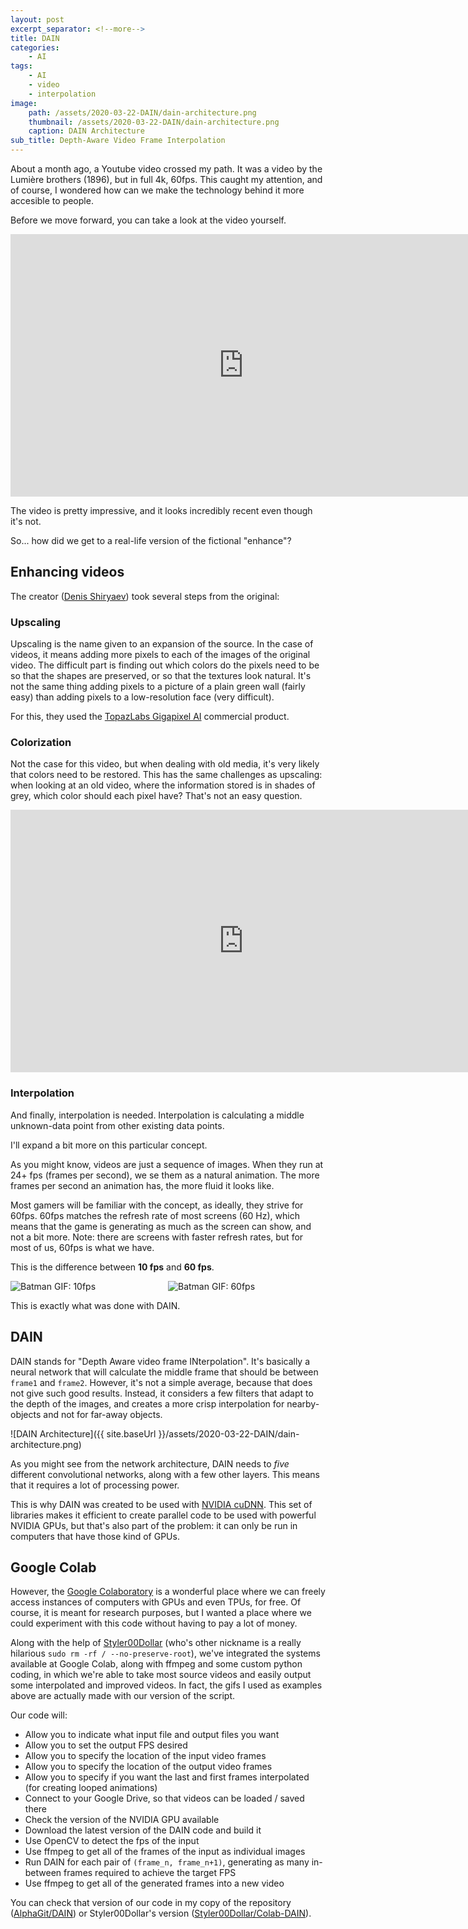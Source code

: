 ```yaml
---
layout: post
excerpt_separator: <!--more-->
title: DAIN
categories:
    - AI
tags:
    - AI
    - video
    - interpolation
image:
    path: /assets/2020-03-22-DAIN/dain-architecture.png
    thumbnail: /assets/2020-03-22-DAIN/dain-architecture.png
    caption: DAIN Architecture
sub_title: Depth-Aware Video Frame Interpolation
---
```


About a month ago, a Youtube video crossed my path. It was a video by the Lumière brothers (1896), but in full 4k, 60fps. This caught my attention, and of course, I wondered how can we make the technology behind it more accesible to people.

<!--more-->

Before we move forward, you can take a look at the video yourself.

<iframe width="745" height="420" src="https://www.youtube.com/embed/3RYNThid23g" frameborder="0" allow="accelerometer; autoplay; encrypted-media; gyroscope; picture-in-picture" allowfullscreen></iframe>

The video is pretty impressive, and it looks incredibly recent even though it's not.

So... how did we get to a real-life version of the fictional "enhance"?

## Enhancing videos

The creator ([Denis Shiryaev](https://www.youtube.com/channel/UCD8J_xbbBuGobmw_N5ga3MA)) took several steps from the original:

### Upscaling

Upscaling is the name given to an expansion of the source. In the case of videos, it means adding more pixels to each of the images of the original video. The difficult part is finding out which colors do the pixels need to be so that the shapes are preserved, or so that the textures look natural. It's not the same thing adding pixels to a picture of a plain green wall (fairly easy) than adding pixels to a low-resolution face (very difficult).

For this, they used the [TopazLabs Gigapixel AI](https://topazlabs.com/gigapixel-ai/) commercial product.

### Colorization

Not the case for this video, but when dealing with old media, it's very likely that colors need to be restored. This has the same challenges as upscaling: when looking at an old video, where the information stored is in shades of grey, which color should each pixel have? That's not an easy question.

<iframe width="745" height="420" src="https://www.youtube.com/embed/EqbOhqXHL7E" frameborder="0" allow="accelerometer; autoplay; encrypted-media; gyroscope; picture-in-picture" allowfullscreen></iframe>

### Interpolation

And finally, interpolation is needed. Interpolation is calculating a middle unknown-data point from other existing data points.

I'll expand a bit more on this particular concept.

As you might know, videos are just a sequence of images. When they run at 24+ fps (frames per second), we se them as a natural animation. The more frames per second an animation has, the more fluid it looks like.

Most gamers will be familiar with the concept, as ideally, they strive for 60fps. 60fps matches the refresh rate of most screens (60 Hz), which means that the game is generating as much as the screen can show, and not a bit more. Note: there are screens with faster refresh rates, but for most of us, 60fps is what we have.

This is the difference between **10 fps** and **60 fps**.

<p>
    <div style="display: flex">
        <div style="flex: 1">
            <img src="{{ site.baseurl }}/assets/2020-03-22-DAIN/batmanIn.gif" alt="Batman GIF: 10fps" />
        </div>
        <div style="flex: 1">
            <img src="{{ site.baseUrl }}/assets/2020-03-22-DAIN/batmanOut.gif" alt="Batman GIF: 60fps" />
        </div>
    </div>
</p>

This is exactly what was done with DAIN.

## DAIN

DAIN stands for "Depth Aware video frame INterpolation". It's basically a neural network that will calculate the middle frame that should be between `frame1` and `frame2`. However, it's not a simple average, because that does not give such good results. Instead, it considers a few filters that adapt to the depth of the images, and creates a more crisp interpolation for nearby-objects and not for far-away objects.

![DAIN Architecture]({{ site.baseUrl }}/assets/2020-03-22-DAIN/dain-architecture.png)

As you might see from the network architecture, DAIN needs to _five_ different convolutional networks, along with a few other layers. This means that it requires a lot of processing power.

This is why DAIN was created to be used with [NVIDIA cuDNN](https://developer.nvidia.com/cudnn). This set of libraries makes it efficient to create parallel code to be used with powerful NVIDIA GPUs, but that's also part of the problem: it can only be run in computers that have those kind of GPUs.

## Google Colab

However, the [Google Colaboratory](https://colab.research.google.com/) is a wonderful place where we can freely access instances of computers with GPUs and even TPUs, for free. Of course, it is meant for research purposes, but I wanted a place where we could experiment with this code without having to pay a lot of money.

Along with the help of [Styler00Dollar](https://github.com/styler00dollar) (who's other nickname is a really hilarious `sudo rm -rf / --no-preserve-root`), we've integrated the systems available at Google Colab, along with ffmpeg and some custom python coding, in which we're able to take most source videos and easily output some interpolated and improved videos. In fact, the gifs I used as examples above are actually made with our version of the script.

Our code will:

- Allow you to indicate what input file and output files you want
- Allow you to set the output FPS desired
- Allow you to specify the location of the input video frames
- Allow you to specify the location of the output video frames
- Allow you to specify if you want the last and first frames interpolated (for creating looped animations)
- Connect to your Google Drive, so that videos can be loaded / saved there
- Check the version of the NVIDIA GPU available
- Download the latest version of the DAIN code and build it
- Use OpenCV to detect the fps of the input
- Use ffmpeg to get all of the frames of the input as individual images
- Run DAIN for each pair of `(frame_n, frame_n+1)`, generating as many in-between frames required to achieve the target FPS
- Use ffmpeg to get all of the generated frames into a new video

You can check that version of our code in my copy of the repository ([AlphaGit/DAIN](https://github.com/AlphaGit/DAIN)) or Styler00Dollar's version ([Styler00Dollar/Colab-DAIN](https://github.com/styler00dollar/Colab-DAIN)).
